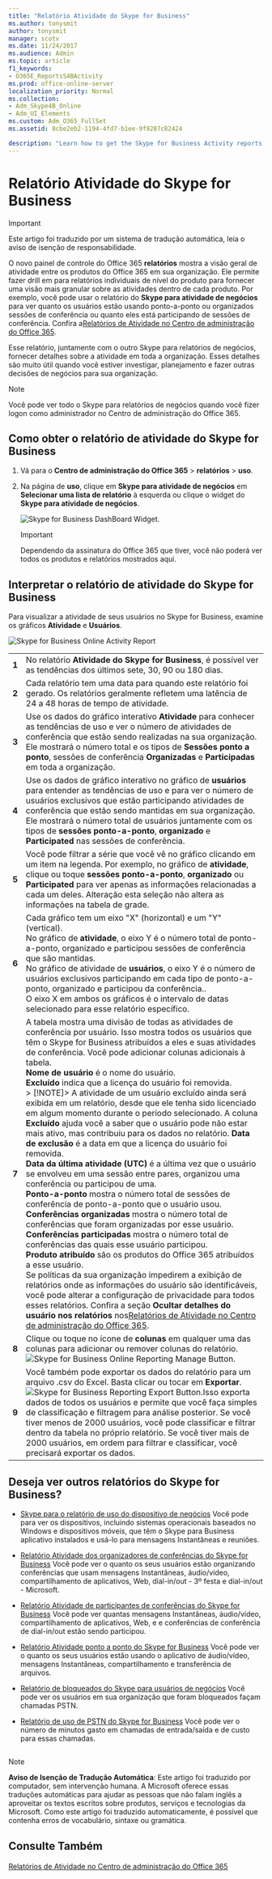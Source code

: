 ```yaml
---
title: "Relatório Atividade do Skype for Business"
ms.author: tonysmit
author: tonysmit
manager: scotv
ms.date: 11/24/2017
ms.audience: Admin
ms.topic: article
f1_keywords:
- O365E_ReportsS4BActivity
ms.prod: office-online-server
localization_priority: Normal
ms.collection:
- Adm_Skype4B_Online
- Adm_UI_Elements
ms.custom: Adm_O365_FullSet
ms.assetid: 8cbe2eb2-1194-4fd7-b1ee-9f9287c82424

description: "Learn how to get the Skype for Business Activity reports, what it contains, and how to interpret the data. "
---
```


# Relatório Atividade do Skype for Business

> [!IMPORTANT]
> Este artigo foi traduzido por um sistema de tradução automática, leia o aviso de isenção de responsabilidade.  
  
O novo painel de controle do Office 365 **relatórios** mostra a visão geral de atividade entre os produtos do Office 365 em sua organização. Ele permite fazer drill em para relatórios individuais de nível do produto para fornecer uma visão mais granular sobre as atividades dentro de cada produto. Por exemplo, você pode usar o relatório do **Skype para atividade de negócios** para ver quanto os usuários estão usando ponto-a-ponto ou organizados sessões de conferência ou quanto eles está participando de sessões de conferência. Confira a[Relatórios de Atividade no Centro de administração do Office 365](https://support.office.com/article/0d6dfb17-8582-4172-a9a9-aed798150263).
  
Esse relatório, juntamente com o outro Skype para relatórios de negócios, fornecer detalhes sobre a atividade em toda a organização. Esses detalhes são muito útil quando você estiver investigar, planejamento e fazer outras decisões de negócios para sua organização.
  
> [!NOTE]
> Você pode ver todo o Skype para relatórios de negócios quando você fizer logon como administrador no Centro de administração do Office 365. 
  
## Como obter o relatório de atividade do Skype for Business

1. Vá para o **Centro de administração do Office 365** > **relatórios** > **uso**.
    
2. Na página de **uso**, clique em **Skype para atividade de negócios** em **Selecionar uma lista de relatório** à esquerda ou clique o widget do **Skype para atividade de negócios**.
    
     ![Skype for Business DashBoard Widget.](../images/3925bc24-18fd-471e-8e93-edf5ccd3cdb7.png)
  
    > [!IMPORTANT]
    > Dependendo da assinatura do Office 365 que tiver, você não poderá ver todos os produtos e relatórios mostrados aqui. 
  
## Interpretar o relatório de atividade do Skype for Business

Para visualizar a atividade de seus usuários no Skype for Business, examine os gráficos **Atividade** e **Usuários**.
  
![Skype for Business Online Activity Report](../images/670c8bc6-d29c-4033-87fc-a20d324c9aae.png)
  
|||
|:-----|:-----|
|**1** <br/> |No relatório **Atividade do Skype for Business**, é possível ver as tendências dos últimos sete, 30, 90 ou 180 dias.  <br/> |
|**2** <br/> |Cada relatório tem uma data para quando este relatório foi gerado. Os relatórios geralmente refletem uma latência de 24 a 48 horas de tempo de atividade.  <br/> |
|**3** <br/> |Use os dados do gráfico interativo **Atividade** para conhecer as tendências de uso e ver o número de atividades de conferência que estão sendo realizadas na sua organização. Ele mostrará o número total e os tipos de **Sessões ponto a ponto**, sessões de conferência **Organizadas** e **Participadas** em toda a organização. <br/> |
|**4** <br/> |Use os dados de gráfico interativo no gráfico de **usuários** para entender as tendências de uso e para ver o número de usuários exclusivos que estão participando atividades de conferência que estão sendo mantidas em sua organização. Ele mostrará o número total de usuários juntamente com os tipos de **sessões ponto-a-ponto**, **organizado** e **Participated** nas sessões de conferência. <br/> |
|**5** <br/> |Você pode filtrar a série que você vê no gráfico clicando em um item na legenda. Por exemplo, no gráfico de **atividade**, clique ou toque **sessões ponto-a-ponto**, **organizado** ou **Participated** para ver apenas as informações relacionadas a cada um deles. Alteração esta seleção não altera as informações na tabela de grade. <br/> |
|**6** <br/> | Cada gráfico tem um eixo "X" (horizontal) e um "Y" (vertical). <br/>  No gráfico de **atividade**, o eixo Y é o número total de ponto-a-ponto, organizado e participou sessões de conferência que são mantidas.  <br/>  No gráfico de atividade de **usuários**, o eixo Y é o número de usuários exclusivos participando em cada tipo de ponto-a-ponto, organizado e participou da conferência..  <br/>  O eixo X em ambos os gráficos é o intervalo de datas selecionado para esse relatório específico. <br/> |
|**7** <br/> | A tabela mostra uma divisão de todas as atividades de conferência por usuário. Isso mostra todos os usuários que têm o Skype for Business atribuídos a eles e suas atividades de conferência. Você pode adicionar colunas adicionais à tabela. <br/> **Nome de usuário** é o nome do usuário. <br/> **Excluído** indica que a licença do usuário foi removida. <br/> > [!NOTE]>  A atividade de um usuário excluído ainda será exibida em um relatório, desde que ele tenha sido licenciado em algum momento durante o período selecionado. A coluna **Excluído** ajuda você a saber que o usuário pode não estar mais ativo, mas contribuiu para os dados no relatório.          **Data de exclusão** é a data em que a licença do usuário foi removida. <br/> **Data da última atividade (UTC)** é a última vez que o usuário se envolveu em uma sessão entre pares, organizou uma conferência ou participou de uma. <br/> **Ponto-a-ponto** mostra o número total de sessões de conferência de ponto-a-ponto que o usuário usou. <br/> **Conferências organizadas** mostra o número total de conferências que foram organizadas por esse usuário. <br/> **Conferências participadas** mostra o número total de conferências das quais esse usuário participou. <br/> **Produto atribuído** são os produtos do Office 365 atribuídos a esse usuário. <br/>  Se políticas da sua organização impedirem a exibição de relatórios onde as informações do usuário são identificáveis, você pode alterar a configuração de privacidade para todos esses relatórios. Confira a seção **Ocultar detalhes do usuário nos relatórios** nos[Relatórios de Atividade no Centro de administração do Office 365](https://support.office.com/article/0d6dfb17-8582-4172-a9a9-aed798150263).  <br/> |
|**8** <br/> |Clique ou toque no ícone de **colunas** em qualquer uma das colunas para adicionar ou remover colunas do relatório.           <br/> ![Skype for Business Online Reporting Manage Button.](../images/4c8f5387-cebb-4d6c-b7d3-05c954a2c234.png)|
|**9** <br/> |Você também pode exportar os dados do relatório para um arquivo .csv do Excel. Basta clicar ou tocar em **Exportar**.           <br/> ![Skype for Business Reporting Export Button.](../images/de7e2ab7-d70c-422f-a0ec-178b10f7dd51.png)Isso exporta dados de todos os usuários e permite que você faça simples de classificação e filtragem para análise posterior. Se você tiver menos de 2000 usuários, você pode classificar e filtrar dentro da tabela no próprio relatório. Se você tiver mais de 2000 usuários, em ordem para filtrar e classificar, você precisará exportar os dados.  <br/> |
   
## Deseja ver outros relatórios do Skype for Business?

- [Skype para o relatório de uso do dispositivo de negócios](skype-for-business-device-usage-report.md) Você pode para ver os dispositivos, incluindo sistemas operacionais baseados no Windows e dispositivos móveis, que têm o Skype para Business aplicativo instalados e usá-lo para mensagens Instantâneas e reuniões.
    
- [Relatório Atividade dos organizadores de conferências do Skype for Business](skype-for-business-conference-organizer-activity-report.md) Você pode ver o quanto os seus usuários estão organizando conferências que usam mensagens Instantâneas, áudio/vídeo, compartilhamento de aplicativos, Web, dial-in/out - 3º festa e dial-in/out - Microsoft.
    
- [Relatório Atividade de participantes de conferências do Skype for Business](skype-for-business-conference-participant-activity-report.md) Você pode ver quantas mensagens Instantâneas, áudio/vídeo, compartilhamento de aplicativos, Web, e e conferências de conferência de dial-in/out estão sendo participou.
    
- [Relatório Atividade ponto a ponto do Skype for Business](skype-for-business-peer-to-peer-activity-report.md) Você pode ver o quanto os seus usuários estão usando o aplicativo de áudio/vídeo, mensagens Instantâneas, compartilhamento e transferência de arquivos.
    
- [Relatório de bloqueados do Skype para usuários de negócios](skype-for-business-users-blocked-report.md) Você pode ver os usuários em sua organização que foram bloqueados façam chamadas PSTN.
    
- [Relatório de uso de PSTN do Skype for Business](skype-for-business-pstn-usage-report.md) Você pode ver o número de minutos gasto em chamadas de entrada/saída e de custo para essas chamadas.
    
## 
<a name="MT_Footer"> </a>

> [!NOTE]
> **Aviso de Isenção de Tradução Automática**: Este artigo foi traduzido por computador, sem intervenção humana. A Microsoft oferece essas traduções automáticas para ajudar as pessoas que não falam inglês a aproveitar os textos escritos sobre produtos, serviços e tecnologias da Microsoft. Como este artigo foi traduzido automaticamente, é possível que contenha erros de vocabulário, sintaxe ou gramática. 
  
## Consulte Também
<a name="MT_Footer"> </a>

#### 

[Relatórios de Atividade no Centro de administração do Office 365](https://support.office.com/article/0d6dfb17-8582-4172-a9a9-aed798150263)

